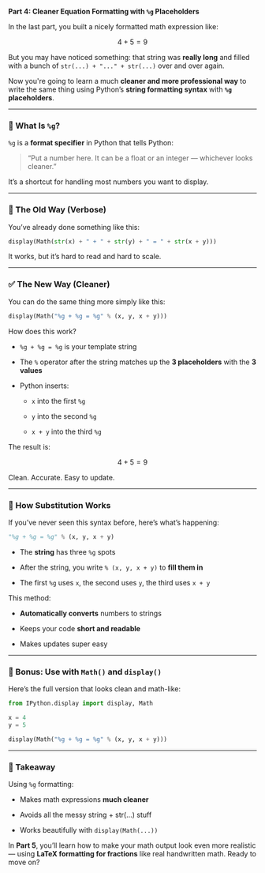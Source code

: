 **Part 4: Cleaner Equation Formatting with `%g` Placeholders**

In the last part, you built a nicely formatted math expression like:

$$ 4 + 5 = 9 $$

But you may have noticed something: that string was **really long** and filled with a bunch of `str(...) + "..." + str(...)` over and over again.

Now you're going to learn a much **cleaner and more professional way** to write the same thing using Python’s **string formatting syntax** with **`%g` placeholders**.

---

### 🧪 What Is `%g`?

`%g` is a **format specifier** in Python that tells Python:

> “Put a number here. It can be a float or an integer — whichever looks cleaner.”

It’s a shortcut for handling most numbers you want to display.

---

### 🧩 The Old Way (Verbose)

You’ve already done something like this:

```python
display(Math(str(x) + " + " + str(y) + " = " + str(x + y)))
```

It works, but it’s hard to read and hard to scale.

---

### ✅ The New Way (Cleaner)

You can do the same thing more simply like this:

```python
display(Math("%g + %g = %g" % (x, y, x + y)))
```

How does this work?

- `%g + %g = %g` is your template string
    
- The `%` operator after the string matches up the **3 placeholders** with the **3 values**
    
- Python inserts:
    
    - `x` into the first `%g`
        
    - `y` into the second `%g`
        
    - `x + y` into the third `%g`
        

The result is:

$$ 4 + 5 = 9 $$

Clean. Accurate. Easy to update.

---

### 🧠 How Substitution Works

If you’ve never seen this syntax before, here’s what’s happening:

```python
"%g + %g = %g" % (x, y, x + y)
```

- The **string** has three `%g` spots
    
- After the string, you write `% (x, y, x + y)` to **fill them in**
    
- The first `%g` uses `x`, the second uses `y`, the third uses `x + y`
    

This method:

- **Automatically converts** numbers to strings
    
- Keeps your code **short and readable**
    
- Makes updates super easy
    

---

### 📌 Bonus: Use with `Math()` and `display()`

Here’s the full version that looks clean and math-like:

```python
from IPython.display import display, Math

x = 4
y = 5

display(Math("%g + %g = %g" % (x, y, x + y)))
```

---

### 🧠 Takeaway

Using `%g` formatting:

- Makes math expressions **much cleaner**
    
- Avoids all the messy string + str(...) stuff
    
- Works beautifully with `display(Math(...))`
    

In **Part 5**, you’ll learn how to make your math output look even more realistic — using **LaTeX formatting for fractions** like real handwritten math. Ready to move on?